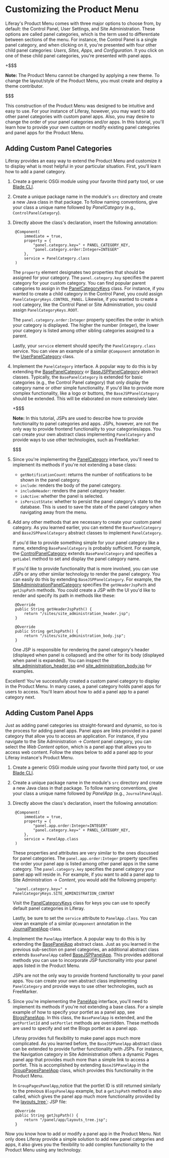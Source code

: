 # Customizing the Product Menu

Liferay's Product Menu comes with three major options to choose from, by
default: the Control Panel, User Settings, and Site Administration. These
options are called panel categories, which is the term used to differentiate
between sections of the menu. For instance, the Control Panel is a single panel
category, and when clicking on it, you're presented with four other child panel
categories: *Users*, *Sites*, *Apps*, and *Configuration*. It you click on one
of these child panel categories, you're presented with panel apps.

+$$$

**Note:** The Product Menu cannot be changed by applying a new theme. To change
the layout/style of the Product Menu, you must create and deploy a theme
contributor. <!--See the
[Theme Contributors](/develop/tutorials/-/knowledge_base/7-0/theme-contributors)
tutorial for more details.-->

$$$

This construction of the Product Menu was designed to be intuitive and easy to
use. For your instance of Liferay, however, you may want to add other panel
categories with custom panel apps. Also, you may desire to change the order of
your panel categories and/or apps. In this tutorial, you'll learn how to provide
your own custom or modify existing panel categories and panel apps for the
Product Menu.

## Adding Custom Panel Categories

Liferay provides an easy way to extend the Product Menu and customize it to
display what is most helpful in your particular situation. First, you'll learn
how to add a panel category.

1. Create a generic OSGi module using your favorite third party tool, or use
   [Blade CLI](/develop/tutorials/-/knowledge_base/7-0/blade-cli). 

2. Create a unique package name in the module's `src` directory and create a
   new Java class in that package. To follow naming conventions, give your
   class a unique name followed by *PanelCategory* (e.g.,
   `ControlPanelCategory`).

3. Directly above the class's declaration, insert the following annotation:

        @Component(
            immediate = true,
            property = {
                "panel.category.key=" + PANEL_CATEGORY_KEY,
                "panel.category.order:Integer=INTEGER"
            },
            service = PanelCategory.class
        )

    The `property` element designates two properties that should be assigned for
    your category. The `panel.category.key` specifies the parent category for
    your custom category. You can find popular parent categories to assign in
    the [PanelCategoryKeys](https://github.com/liferay/liferay-portal/blob/master/modules/apps/web-experience/application-list/application-list-api/src/main/java/com/liferay/application/list/constants/PanelCategoryKeys.java)
    class. For instance, if you wanted to create a child category in the Control
    Panel, you could assign `PanelCategoryKeys.CONTROL_PANEL`. Likewise, if you
    wanted to create a root category, like the Control Panel or Site
    Administration, you could assign `PanelCategoryKeys.ROOT`.

    The `panel.category.order:Integer` property specifies the order in which
    your category is displayed. The higher the number (integer), the lower your
    category is listed among other sibling categories assigned to a parent.
    
    Lastly, your `service` element should specify the `PanelCategory.class`
    service. You can view an example of a similar `@Component` annotation in the
    [UserPanelCategory](https://github.com/liferay/liferay-portal/blob/master/modules/apps/web-experience/product-navigation/product-navigation-control-panel/src/main/java/com/liferay/product/navigation/control/panel/application/list/UsersPanelCategory.java)
    class.

4. Implement the `PanelCategory` interface. A popular way to do this is by
   extending the
   [BasePanelCategory](https://github.com/liferay/liferay-portal/blob/master/modules/apps/web-experience/application-list/application-list-api/src/main/java/com/liferay/application/list/BasePanelCategory.java)
   or 
   [BaseJSPPanelCategory](https://github.com/liferay/liferay-portal/blob/master/modules/apps/web-experience/application-list/application-list-api/src/main/java/com/liferay/application/list/BaseJSPPanelCategory.java)
   abstract classes. Typically, the `BasePanelCategory` is extended for basic
   categories (e.g., the Control Panel category) that only display the category
   name or other simple functionality. If you'd like to provide more complex
   functionality, like a logo or buttons, the `BaseJSPPanelCategory` should be
   extended. This will be elaborated on more extensively later.

    +$$$

    **Note:** In this tutorial, JSPs are used to describe how to provide
    functionality to panel categories and apps. JSPs, however, are not the only
    way to provide frontend functionality to your categories/apps. You can
    create your own abstract class implementing `PanelCategory` and provide ways
    to use other technologies, such as FreeMarker.

    $$$

5. Since you're implementing the
   [PanelCategory](https://github.com/liferay/liferay-portal/blob/master/modules/apps/web-experience/application-list/application-list-api/src/main/java/com/liferay/application/list/PanelCategory.java)
   interface, you'll need to implement its methods if you're not extending a
   base class:

    - `getNotificationCount`: returns the number of notifications to be shown in
    the panel category.
    - `include`: renders the body of the panel category.
    - `includeHeader`: renders the panel category header.
    - `isActive`: whether the panel is selected.
    - `isPersistState`: whether to persist the panel category's state to the
      database. This is used to save the state of the panel category when
      navigating away from the menu.

6. Add any other methods that are necessary to create your custom panel
   category. As you learned earlier, you can extend the `BasePanelCategory` and
   `BaseJSPPanelCategory` abstract classes to implement `PanelCategory`.

    If you'd like to provide something simple for your panel category like a
    name, extending `BasePanelCategory` is probably sufficient. For example, the
    [ControlPanelCategory](https://github.com/liferay/liferay-portal/blob/master/modules/apps/web-experience/product-navigation/product-navigation-control-panel/src/main/java/com/liferay/product/navigation/control/panel/application/list/ControlPanelCategory.java)
    extends `BasePanelCategory` and specifies a `getLabel` method to set and
    display the panel category name.

    If you'd like to provide functionality that is more involved, you can use
    JSPs or any other similar technology to render the panel category. You can
    easily do this by extending `BaseJSPPanelCategory`. For example, the
    [SiteAdministrationPanelCategory](https://github.com/liferay/liferay-portal/blob/master/modules/apps/web-experience/product-navigation/product-navigation-site-administration/src/main/java/com/liferay/product/navigation/site/administration/application/list/SiteAdministrationPanelCategory.java)
    specifies the `getHeaderJspPath` and `getJspPath` methods. You could create
    a JSP with the UI you'd like to render and specify its path in methods like
    these:

        @Override
        public String getHeaderJspPath() {
            return "/sites/site_administration_header.jsp";
        }

        @Override
        public String getJspPath() {
            return "/sites/site_administration_body.jsp";
        }

    One JSP is responsible for rendering the panel category's header (displayed
    when panel is collapsed) and the other for its body (displayed when panel is
    expanded). You can inspect the
    [site_administration_header.jsp](https://github.com/liferay/liferay-portal/blob/master/modules/apps/web-experience/product-navigation/product-navigation-site-administration/src/main/resources/META-INF/resources/sites/site_administration_header.jsp)
    and
    [site_administration_body.jsp](https://github.com/liferay/liferay-portal/blob/master/modules/apps/web-experience/product-navigation/product-navigation-site-administration/src/main/resources/META-INF/resources/sites/site_administration_body.jsp)
    for examples.

Excellent! You've successfully created a custom panel category to display in the
Product Menu. In many cases, a panel category holds panel apps for users to
access. You'll learn about how to add a panel app to a panel category next.

## Adding Custom Panel Apps

Just as adding panel categories iss straight-forward and dynamic, so too is the
process for adding panel apps. Panel apps are links provided in a panel category
that allow you to access an application. For instance, if you navigate to the
Site Administration &rarr; *Content* panel category, you can select the *Web
Content* option, which is a panel app that allows you to access web content.
Follow the steps below to add a panel app to your Liferay instance's Product
Menu.

1. Create a generic OSGi module using your favorite third party tool, or use
   [Blade CLI](/develop/tutorials/-/knowledge_base/7-0/blade-cli). 

2. Create a unique package name in the module's `src` directory and create a
   new Java class in that package. To follow naming conventions, give your class
   a unique name followed by *PanelApp* (e.g., `JournalPanelApp`).

3. Directly above the class's declaration, insert the following annotation:

        @Component(
            immediate = true,
            property = {
                "panel.app.order:Integer=INTEGER"
                "panel.category.key=" + PANEL_CATEGORY_KEY,
            },
            service = PanelApp.class
        )

    These properties and attributes are very similar to the ones discussed for
    panel categories. The `panel.app.order:Integer` property specifies the order
    your panel app is listed among other panel apps in the same category. The
    `panel.category.key` specifies the panel category your panel app will reside
    in. For example, if you want to add a panel app to Site Administration
    &rarr; *Content*, you would add the following property:

        "panel.category.key=" + PanelCategoryKeys.SITE_ADMINISTRATION_CONTENT

    Visit the
    [PanelCategoryKeys](https://github.com/liferay/liferay-portal/blob/master/modules/apps/web-experience/application-list/application-list-api/src/main/java/com/liferay/application/list/constants/PanelCategoryKeys.java)
    class for keys you can use to specify default panel categories in Liferay.

    Lastly, be sure to set the `service` attribute to `PanelApp.class`. You can
    view an example of a similar `@Component` annotation in the
    [JournalPanelApp](https://github.com/liferay/liferay-portal/blob/master/modules/apps/web-experience/journal/journal-web/src/main/java/com/liferay/journal/web/application/list/JournalPanelApp.java)
    class.

4. Implement the `PanelApp` interface. A popular way to do this is by
   extending the
   [BasePanelApp](https://github.com/liferay/liferay-portal/blob/master/modules/apps/web-experience/application-list/application-list-api/src/main/java/com/liferay/application/list/BasePanelApp.java)
   abstract class. Just as you learned in the previous sub-section on panel
   categories, an additional abstract class extends `BasePanelApp` called
   [BaseJSPPanelApp](https://github.com/liferay/liferay-portal/blob/master/modules/apps/web-experience/application-list/application-list-api/src/main/java/com/liferay/application/list/BaseJSPPanelApp.java).
   This provides additional methods you can use to incorporate JSP functionality
   into your panel apps listed in the Product Menu.

    JSPs are not the only way to provide frontend functionality to your panel
    apps. You can create your own abstract class implementing `PanelCategory`
    and provide ways to use other technologies, such as FreeMarker.

5. Since you're implementing the
   [PanelApp](https://github.com/liferay/liferay-portal/blob/master/modules/apps/web-experience/application-list/application-list-api/src/main/java/com/liferay/application/list/PanelApp.java)
   interface, you'll need to implement its methods if you're not extending a
   base class. For a simple example of how to specify your portlet as a panel
   app, see
   [BlogsPanelApp](https://github.com/liferay/liferay-portal/blob/master/modules/apps/collaboration/blogs/blogs-web/src/main/java/com/liferay/blogs/web/application/list/BlogsPanelApp.java).
   In this class, the `BasePanelApp` is extended, and the `getPortletId` and
   `setPortlet` methods are overridden. These methods are used to specify and
   set the Blogs portlet as a panel app.

    Liferay provides full flexibility to make panel apps much more complicated.
    As you learned before, the `BaseJSPPanelApp` abstract class can be extended
    to provide further functionality with JSPs.
    For instance, the Navigation category in Site Administration offers a
    dynamic Pages panel app that provides much more than a simple link to access a
    portlet. This is accomplished by extending `BaseJSPPanelApp` in the
    [GroupPagesPanelApp](https://github.com/liferay/liferay-portal/blob/master/modules/apps/web-experience/layout/layout-admin-web/src/main/java/com/liferay/layout/admin/web/application/list/GroupPagesPanelApp.java)
    class, which provides this functionality in the Product Menu.

    In `GroupPagesPanelApp`,notice that the portlet ID is still returned
    similarly to the previous `BlogsPanelApp` example, but a `getJspPath` method
    is also called, which gives the panel app much more functionality provided
    by the
    [layouts_tree`](https://github.com/liferay/liferay-portal/blob/master/modules/apps/web-experience/layout/layout-admin-web/src/main/resources/META-INF/resources/panel/app/layouts_tree.jsp):
    JSP file:

        @Override
        public String getJspPath() {
            return "/panel/app/layouts_tree.jsp";
        }

Now you know how to add or modify a panel app in the Product Menu. Not only does
Liferay provide a simple solution to add new panel categories and apps, it also
gives you the flexibility to add complex functionality to the Product Menu using
any technology.
